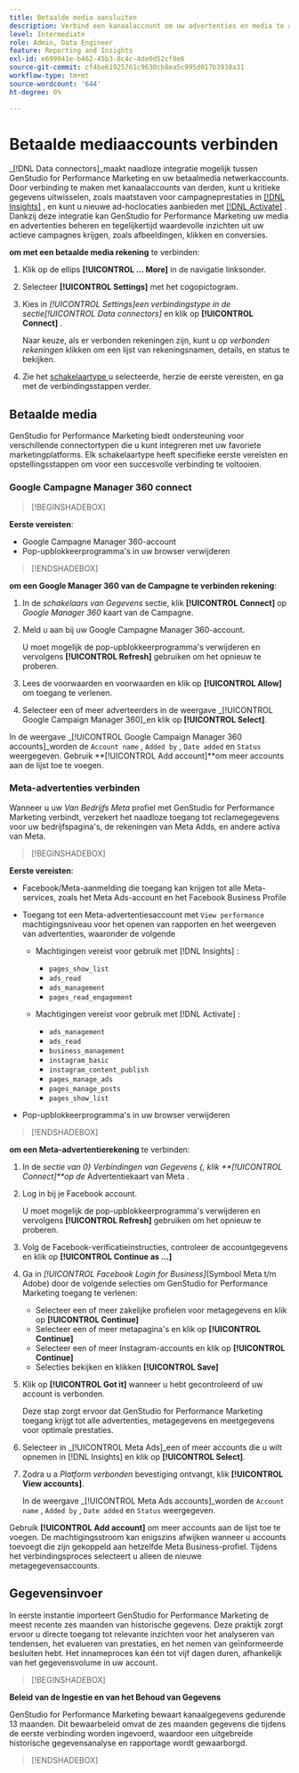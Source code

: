 ```yaml
---
title: Betaalde media aansluiten
description: Verbind een kanaalaccount om uw advertenties en media te activeren en te controleren met Adobe GenStudio for Performance Marketing.
level: Intermediate
role: Admin, Data Engineer
feature: Reporting and Insights
exl-id: e699041e-b462-45b3-8c4c-4de0d52cf0e6
source-git-commit: cf4be61925761c9630cb8ea5c995d017b3938a31
workflow-type: tm+mt
source-wordcount: '644'
ht-degree: 0%

---
```


# Betaalde mediaaccounts verbinden

_[!DNL Data connectors]_maakt naadloze integratie mogelijk tussen GenStudio for Performance Marketing en uw betaalmedia netwerkaccounts. Door verbinding te maken met kanaalaccounts van derden, kunt u kritieke gegevens uitwisselen, zoals maatstaven voor campagneprestaties in [[!DNL Insights]](/help/user-guide/insights/overview.md) , en kunt u nieuwe ad-hoclocaties aanbieden met [[!DNL Activate]](/help/user-guide/activation/overview.md) . Dankzij deze integratie kan GenStudio for Performance Marketing uw media en advertenties beheren en tegelijkertijd waardevolle inzichten uit uw actieve campagnes krijgen, zoals afbeeldingen, klikken en conversies.

**om met een betaalde media rekening** te verbinden:

1. Klik op de ellips **[!UICONTROL ... More]** in de navigatie linksonder.

1. Selecteer **[!UICONTROL Settings]** met het cogopictogram.

1. Kies in _[!UICONTROL Settings]_een verbindingstype in de sectie_[!UICONTROL Data connectors]_ en klik op **[!UICONTROL Connect]** .

   Naar keuze, als er verbonden rekeningen zijn, kunt u op _verbonden rekeningen_ klikken om een lijst van rekeningsnamen, details, en status te bekijken.

1. Zie het [ schakelaartype ](#connector-types) u selecteerde, herzie de eerste vereisten, en ga met de verbindingsstappen verder.

## Betaalde media

GenStudio for Performance Marketing biedt ondersteuning voor verschillende connectortypen die u kunt integreren met uw favoriete marketingplatforms. Elk schakelaartype heeft specifieke eerste vereisten en opstellingsstappen om voor een succesvolle verbinding te voltooien.

### Google Campagne Manager 360 connect

>[!BEGINSHADEBOX]

**Eerste vereisten**:

- Google Campagne Manager 360-account
- Pop-upblokkeerprogramma&#39;s in uw browser verwijderen

>[!ENDSHADEBOX]

**om een Google Manager 360 van de Campagne te verbinden rekening**:

1. In de _schakelaars van Gegevens_ sectie, klik **[!UICONTROL Connect]** op _Google Manager 360_ kaart van de Campagne.

1. Meld u aan bij uw Google Campagne Manager 360-account.

   U moet mogelijk de pop-upblokkeerprogramma&#39;s verwijderen en vervolgens **[!UICONTROL Refresh]** gebruiken om het opnieuw te proberen.

1. Lees de voorwaarden en voorwaarden en klik op **[!UICONTROL Allow]** om toegang te verlenen.

1. Selecteer een of meer adverteerders in de weergave _[!UICONTROL Google Campaign Manager 360]_en klik op **[!UICONTROL Select]**.

In de weergave _[!UICONTROL Google Campaign Manager 360 accounts]_worden de `Account name` , `Added by` , `Date added` en `Status` weergegeven. Gebruik **[!UICONTROL Add account]**om meer accounts aan de lijst toe te voegen.

### Meta-advertenties verbinden

Wanneer u uw _Van Bedrijfs Meta_ profiel met GenStudio for Performance Marketing verbindt, verzekert het naadloze toegang tot reclamegegevens voor uw bedrijfspagina&#39;s, de rekeningen van Meta Adds, en andere activa van Meta.

>[!BEGINSHADEBOX]

**Eerste vereisten**:

- Facebook/Meta-aanmelding die toegang kan krijgen tot alle Meta-services, zoals het Meta Ads-account en het Facebook Business Profile
- Toegang tot een Meta-advertentiesaccount met `View performance` machtigingsniveau voor het openen van rapporten en het weergeven van advertenties, waaronder de volgende
   - Machtigingen vereist voor gebruik met [!DNL Insights] :

      - `pages_show_list`
      - `ads_read`
      - `ads_management`
      - `pages_read_engagement`

   - Machtigingen vereist voor gebruik met [!DNL Activate] :

      - `ads_management`
      - `ads_read`
      - `business_management`
      - `instagram_basic`
      - `instagram_content_publish`
      - `pages_manage_ads`
      - `pages_manage_posts`
      - `pages_show_list`

- Pop-upblokkeerprogramma&#39;s in uw browser verwijderen

>[!ENDSHADEBOX]

**om een Meta-advertentierekening** te verbinden:

1. In de _sectie van 0} Verbindingen van Gegevens {, klik **[!UICONTROL Connect]**op de_ Advertentiekaart van Meta _._

1. Log in bij je Facebook account.

   U moet mogelijk de pop-upblokkeerprogramma&#39;s verwijderen en vervolgens **[!UICONTROL Refresh]** gebruiken om het opnieuw te proberen.

1. Volg de Facebook-verificatieinstructies, controleer de accountgegevens en klik op **[!UICONTROL Continue as ...]**

1. Ga in _[!UICONTROL Facebook Login for Business]_(Symbool Meta t/m Adobe) door de volgende selecties om GenStudio for Performance Marketing toegang te verlenen:

   - Selecteer een of meer zakelijke profielen voor metagegevens en klik op **[!UICONTROL Continue]**
   - Selecteer een of meer metapagina&#39;s en klik op **[!UICONTROL Continue]**
   - Selecteer een of meer Instagram-accounts en klik op **[!UICONTROL Continue]**
   - Selecties bekijken en klikken **[!UICONTROL Save]**

1. Klik op **[!UICONTROL Got it]** wanneer u hebt gecontroleerd of uw account is verbonden.

   Deze stap zorgt ervoor dat GenStudio for Performance Marketing toegang krijgt tot alle advertenties, metagegevens en meetgegevens voor optimale prestaties.

1. Selecteer in _[!UICONTROL Meta Ads]_een of meer accounts die u wilt opnemen in [!DNL Insights] en klik op **[!UICONTROL Select]**.

1. Zodra u a _Platform verbonden_ bevestiging ontvangt, klik **[!UICONTROL View accounts]**.

   In de weergave _[!UICONTROL Meta Ads accounts]_worden de `Account name` , `Added by` , `Date added` en `Status` weergegeven.

Gebruik **[!UICONTROL Add account]** om meer accounts aan de lijst toe te voegen. De machtigingsstroom kan enigszins afwijken wanneer u accounts toevoegt die zijn gekoppeld aan hetzelfde Meta Business-profiel. Tijdens het verbindingsproces selecteert u alleen de nieuwe metagegevensaccounts.

## Gegevensinvoer

In eerste instantie importeert GenStudio for Performance Marketing de meest recente zes maanden van historische gegevens. Deze praktijk zorgt ervoor u directe toegang tot relevante inzichten voor het analyseren van tendensen, het evalueren van prestaties, en het nemen van geïnformeerde besluiten hebt. Het innameproces kan één tot vijf dagen duren, afhankelijk van het gegevensvolume in uw account.

>[!BEGINSHADEBOX]

**Beleid van de Ingestie en van het Behoud van Gegevens**

GenStudio for Performance Marketing bewaart kanaalgegevens gedurende 13 maanden. Dit bewaarbeleid omvat de zes maanden gegevens die tijdens de eerste verbinding worden ingevoerd, waardoor een uitgebreide historische gegevensanalyse en rapportage wordt gewaarborgd.

>[!ENDSHADEBOX]
